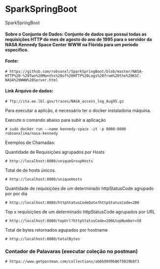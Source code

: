 # SparkSpringBoot
SparkSpringBoot

#### Sobre o Conjunto de Dados: Conjunto de dados que possui  todas as requisições HTTP  do mes de agosto do ano de 1995 para o servidor da NASA Kennedy Space Center WWW na Flórida  para um período específico.

#### Fonte: 
    
    # https://github.com/robsonxl/SparkSpringBoot/blob/master/NASA-HTTP%20-%20Two%20Months%20of%20HTTP%20Logs%20from%20the%20KSC-NASA%20WWW%20Server.html
    
#### Link Arquivo de dados: 

    # ftp://ita.ee.lbl.gov/traces/NASA_access_log_Aug95.gz
  

 Para executar a aplicão, é necessário ter o docker instaladona máquina.

 Execute o comando abaixo para subir a aplicação

    # sudo docker run --name kennedy-space -it -p 8080:8080 robsonxlima/nasa-kennedy
    
Exemplos de Chamadas:  

Quantidade de Requisições agrupados por Hosts 

    # http://localhost:8080/uniqueGroupHosts

Total de  de hosts únicos.    

    # http://localhost:8080/uniqueHosts

Quantidade de requisições  de um determinado httpStatusCode agrupado por por dia 

    # http://localhost:8080/httpStatusCodeDate?httpStatusCode=200
    
Top x requisições  de um determinado httpStatusCode agrupados por URL 

    # http://localhost:8080/topUrl?httpStatusCode=200&topNumber=50

Total  de bytes retornados agupados por hostname 
   
    # http://localhost:8080/totalBytes



### Contador de Palavaras  (executar coleção no postman)
    
    # https://www.getpostman.com/collections/ab6b99d9b0675029b8f3
